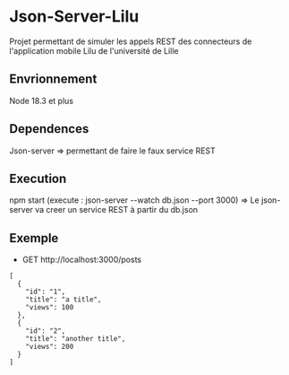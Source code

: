 # Json-Server-Lilu

Projet permettant de simuler les appels REST des connecteurs de l'application mobile Lilu de l'université de Lille

## Envrionnement

Node 18.3 et plus

## Dependences

Json-server => permettant de faire le faux service REST

## Execution 

npm start (execute : json-server --watch db.json --port 3000) => Le json-server va creer un service REST à partir du db.json

## Exemple

- GET http://localhost:3000/posts

```
[
  {
    "id": "1",
    "title": "a title",
    "views": 100
  },
  {
    "id": "2",
    "title": "another title",
    "views": 200
  }
]
```


